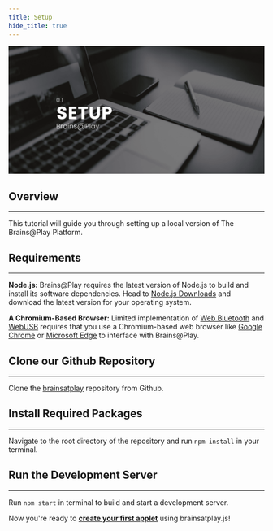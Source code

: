 ```yaml
---
title: Setup
hide_title: true
---
```


![Setup](../../static/img/01-setup/header.png)

## Overview
---

This tutorial will guide you through setting up a local version of The Brains@Play Platform.

## Requirements
---

**Node.js:**
Brains@Play requires the latest version of Node.js to build and install its software dependencies. Head to [Node.js Downloads](https://nodejs.org/en/download/) and download the latest version for your operating system.

**A Chromium-Based Browser:**
Limited implementation of [Web Bluetooth](https://caniuse.com/web-bluetooth) and [WebUSB](https://caniuse.com/webusb) requires that you use a Chromium-based web browser like [Google Chrome](https://www.google.com/chrome/) or [Microsoft Edge](https://www.microsoft.com/en-us/edge) to interface with Brains@Play.

## Clone our Github Repository
---

Clone the [brainsatplay](https://github.com/brainsatplay/brainsatplay) repository from Github.

## Install Required Packages
---

Navigate to the root directory of the repository and run `npm install` in your terminal.

## Run the Development Server
---

Run `npm start` in terminal to build and start a development server. 

Now you're ready to [**create your first applet**](./your-first-applet) using brainsatplay.js!
